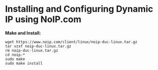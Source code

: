 # Installing and Configuring Dynamic IP using NoIP.com

**Make and Install:**
```
wget https://www.noip.com/client/linux/noip-duc-linux.tar.gz
tar vzxf noip-duc-linux.tar.gz
rm noip-duc-linux.tar.gz
cd noip-*
sudo make
sudo make install
```
